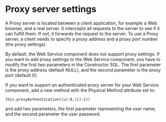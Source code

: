 # Proxy server settings

A Proxy server is located between a client application, for example a Web browser, and a real server. It intercepts all requests to the server to see if it can fulfill them. If not, it forwards the request to the server. To use a Proxy server, a client needs to specify a proxy address and a proxy port number (the proxy settings).

By default, the Web Service component does not support proxy settings. If you want to add proxy settings to the Web Service component, you have to modify the first two parameters in the Constructor SQL. The first parameter is the proxy address (default NULL), and the second parameter is the proxy port (default 0).

If you want to support an authenticated proxy server for your Web Service component, add a new method with the Physical Method attribute set to:

```
this.proxyAuthentication((u):0,(i):1))
```

and add two parameters, the first parameter representing the user name, and the second parameter the user password.